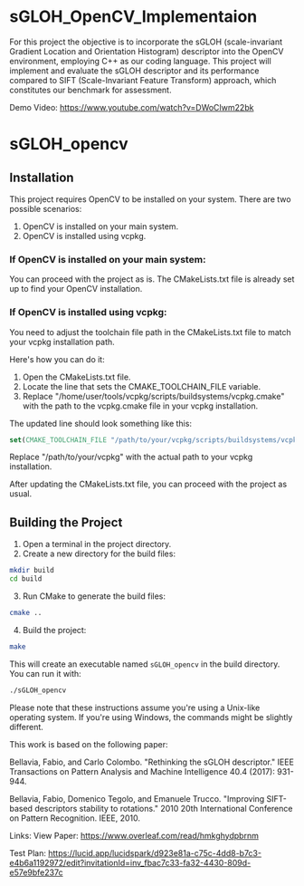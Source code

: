# sGLOH_OpenCV_Implementaion

For this project the objective is to incorporate the sGLOH (scale-invariant Gradient Location and Orientation Histogram) descriptor into the OpenCV environment, employing C++ as our coding language. This project will implement and evaluate the sGLOH descriptor and its performance compared to SIFT (Scale-Invariant Feature Transform) approach, which constitutes our benchmark for assessment.

Demo Video:  https://www.youtube.com/watch?v=DWoCIwm22bk

# sGLOH_opencv

## Installation

This project requires OpenCV to be installed on your system. There are two possible scenarios:

1. OpenCV is installed on your main system.
2. OpenCV is installed using vcpkg.

### If OpenCV is installed on your main system:

You can proceed with the project as is. The CMakeLists.txt file is already set up to find your OpenCV installation.

### If OpenCV is installed using vcpkg:

You need to adjust the toolchain file path in the CMakeLists.txt file to match your vcpkg installation path.

Here's how you can do it:

1. Open the CMakeLists.txt file.
2. Locate the line that sets the CMAKE_TOOLCHAIN_FILE variable.
3. Replace "/home/user/tools/vcpkg/scripts/buildsystems/vcpkg.cmake" with the path to the vcpkg.cmake file in your vcpkg installation.

The updated line should look something like this:

```cmake
set(CMAKE_TOOLCHAIN_FILE "/path/to/your/vcpkg/scripts/buildsystems/vcpkg.cmake" CACHE STRING "Vcpkg toolchain file")
```

Replace "/path/to/your/vcpkg" with the actual path to your vcpkg installation.

After updating the CMakeLists.txt file, you can proceed with the project as usual.

## Building the Project

1. Open a terminal in the project directory.
2. Create a new directory for the build files:

```bash
mkdir build
cd build
```

3. Run CMake to generate the build files:

```bash
cmake ..
```

4. Build the project:

```bash
make
```

This will create an executable named `sGLOH_opencv` in the build directory. You can run it with:

```bash
./sGLOH_opencv
```

Please note that these instructions assume you're using a Unix-like operating system. If you're using Windows, the commands might be slightly different.


 This work is based on the following paper:
 
 Bellavia, Fabio, and Carlo Colombo. "Rethinking the sGLOH descriptor." IEEE Transactions on Pattern Analysis and Machine Intelligence 40.4 (2017): 931-944.
 
 Bellavia, Fabio, Domenico Tegolo, and Emanuele Trucco. "Improving SIFT-based descriptors stability to rotations." 2010 20th International Conference on Pattern Recognition. IEEE, 2010.

Links: 
View Paper: https://www.overleaf.com/read/hmkghydpbrnm

Test Plan: https://lucid.app/lucidspark/d923e81a-c75c-4dd8-b7c3-e4b6a1192972/edit?invitationId=inv_fbac7c33-fa32-4430-809d-e57e9bfe237c
